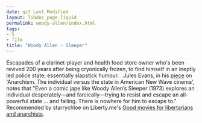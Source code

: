 ```yaml
---
date: git Last Modified
layout: libdoc_page.liquid
permalink: woody-allen/index.html
tags:
- S
- film
title: "Woody Allen - Sleeper"
---
```


Escapades of a clarinet-player and health food store owner who's been revived  200 years after being cryonically frozen, to find himself in an ineptly led  police state; essentially slapstick humour.
  
 Jules Evans, in his <a href="http://www.philosophyforlife.org/category/anarchism/page/3/">piece</a>  on 'Anarchism. The individual versus the state in American New Wave cinema',  notes that "Even a comic jape like Woody Allen’s Sleeper (1973) explores  an individual desperately—and farcically—trying to resist and escape an  all-powerful state … and failing. There is nowhere for him to escape to."
  
 Recommended by starrychloe on Liberty.me's <a href="https://liberty.me/discuss/t/good-movies-for-libertarians-and-anarchists/"> Good movies for libertarians and anarchists</a>.